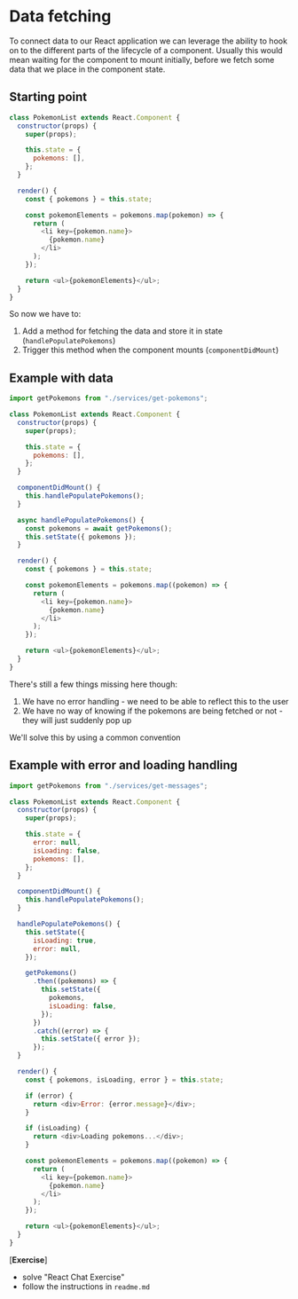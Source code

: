 # Data fetching

To connect data to our React application we can leverage the ability to hook on to the different parts of the lifecycle of a component. Usually this would mean waiting for the component to mount initially, before we fetch some data that we place in the component state.

## Starting point

```js
class PokemonList extends React.Component {
  constructor(props) {
    super(props);

    this.state = {
      pokemons: [],
    };
  }

  render() {
    const { pokemons } = this.state;

    const pokemonElements = pokemons.map(pokemon) => {
      return (
        <li key={pokemon.name}>
          {pokemon.name}
        </li>
      );
    });

    return <ul>{pokemonElements}</ul>;
  }
}
```

So now we have to:

1. Add a method for fetching the data and store it in state (`handlePopulatePokemons`)
2. Trigger this method when the component mounts (`componentDidMount`)

## Example with data

```js
import getPokemons from "./services/get-pokemons";

class PokemonList extends React.Component {
  constructor(props) {
    super(props);

    this.state = {
      pokemons: [],
    };
  }

  componentDidMount() {
    this.handlePopulatePokemons();
  }

  async handlePopulatePokemons() {
    const pokemons = await getPokemons();
    this.setState({ pokemons });
  }

  render() {
    const { pokemons } = this.state;

    const pokemonElements = pokemons.map((pokemon) => {
      return (
        <li key={pokemon.name}>
          {pokemon.name}
        </li>
      );
    });

    return <ul>{pokemonElements}</ul>;
  }
}
```

There's still a few things missing here though:

1. We have no error handling - we need to be able to reflect this to the user
2. We have no way of knowing if the pokemons are being fetched or not - they will just suddenly pop up

We'll solve this by using a common convention

## Example with error and loading handling

```js
import getPokemons from "./services/get-messages";

class PokemonList extends React.Component {
  constructor(props) {
    super(props);

    this.state = {
      error: null,
      isLoading: false,
      pokemons: [],
    };
  }

  componentDidMount() {
    this.handlePopulatePokemons();
  }

  handlePopulatePokemons() {
    this.setState({
      isLoading: true,
      error: null,
    });

    getPokemons()
      .then((pokemons) => {
        this.setState({
          pokemons,
          isLoading: false,
        });
      })
      .catch((error) => {
        this.setState({ error });
      });
  }

  render() {
    const { pokemons, isLoading, error } = this.state;

    if (error) {
      return <div>Error: {error.message}</div>;
    }

    if (isLoading) {
      return <div>Loading pokemons...</div>;
    }

    const pokemonElements = pokemons.map((pokemon) => {
      return (
        <li key={pokemon.name}>
          {pokemon.name}
        </li>
      );
    });

    return <ul>{pokemonElements}</ul>;
  }
}
```

[**Exercise**]

- solve "React Chat Exercise"
- follow the instructions in `readme.md`
